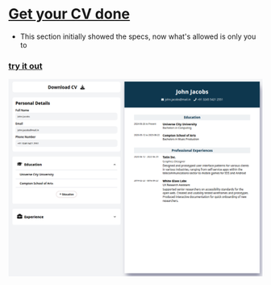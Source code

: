 
# [Get your CV done](https://cv-app-dusky.vercel.app/)


- This section initially showed the specs, now what's allowed is only you to 
### [try it out](https://cv-app-dusky.vercel.app/)



![alt text](image.png)
